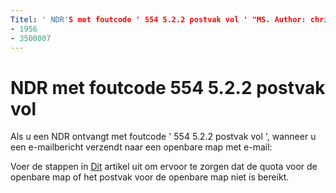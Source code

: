```yaml
---
Titel: ' NDR'S met foutcode ' 554 5.2.2 postvak vol ' "MS. Author: chrisda Author: chrisda Manager: dansimp MS. date: 04/21/2020 MS. doelgroep: ITPro MS. topic: artikel MS. service: o365-beheerders-localization_priority: noindex, NOFOLLOW: Normal MS. aangepast: 
- 1956
- 3500007
---
```


# <a name="ndr-with-error-code-554-522-mailbox-full"></a>NDR met foutcode 554 5.2.2 postvak vol

Als u een NDR ontvangt met foutcode ' 554 5.2.2 postvak vol ', wanneer u een e-mailbericht verzendt naar een openbare map met e-mail:  

Voer de stappen in [Dit](https://aka.ms/554522) artikel uit om ervoor te zorgen dat de quota voor de openbare map of het postvak voor de openbare map niet is bereikt.
